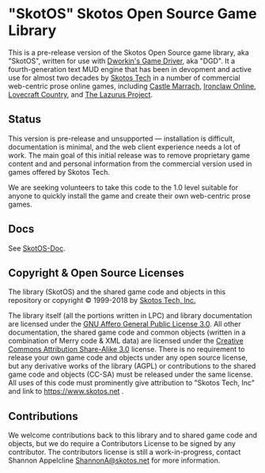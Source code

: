 # "SkotOS" Skotos Open Source Game Library

This is a pre-release version of the Skotos Open Source game library, aka "SkotOS", written for use with [Dworkin's Game Driver](https://github.com/dworkin/dgd), aka "DGD". It a fourth-generation text MUD engine that has been in devopment and active use for almost two decades by [Skotos Tech](http://www.skotos.net/) in a number of commercial web-centric prose online games, including [Castle Marrach](http://www.skotos.net/games/marrach/), [Ironclaw Online](http://www.skotos.net/games/ironclaw/), [Lovecraft Country](http://www.lovecraftcountry.com/comic/), and [The Lazurus Project](http://www.lazarus-project.net/). 

## Status

This version is pre-release and unsupported — installation is difficult, documentation is minimal, and the web client experience needs a lot of work. The main goal of this initial release was to remove proprietary game content and and personal information from the commercial version used in games offered by Skotos Tech.

We are seeking volunteers to take this code to the 1.0 level suitable for anyone to quickly install the game and create their own web-centric prose games.

## Docs

See [SkotOS-Doc](https://ChatTheatre.github.io/SkotOS-Doc).

## Copyright & Open Source Licenses

The library (SkotOS) and the shared game code and objects in this repository or copyright © 1999-2018 by [Skotos Tech, Inc.](https://www.skotos.net) 

The library itself (all the portions written in LPC) and library documentation are licensed under the [GNU Affero General Public License 3.0](https://www.gnu.org/licenses/agpl-3.0.en.html). All other documentation, the shared game code and common objects (written in a combination of Merry code & XML data) are licensed under the [Creative Commons Attribution Share-Alike 3.0](https://creativecommons.org/licenses/by-sa/3.0/deed.en) license. There is no requirement to release your own game code and objects under any open source license, but any derivative works of the library (AGPL) or contributions to the shared game code and objects (CC-SA) must be released under the same license. All uses of this code must prominently give attribution to "Skotos Tech, Inc" and link to https://www.skotos.net .

## Contributions

We welcome contributions back to this library and to shared game code and objects, but we do require a Contributors License to be signed by any contributor. The contributors license is still a work-in-progress, contact Shannon Appelcline <ShannonA@skotos.net> for more information.
